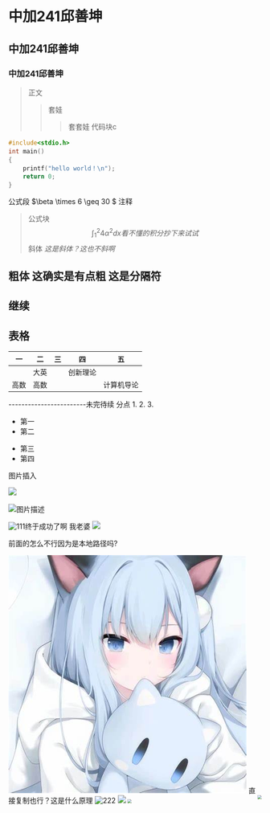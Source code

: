 # 中加241邱善坤
## 中加241邱善坤
### 中加241邱善坤
>正文
>>套娃
>>>套套娃
代码块c
```c
#include<stdio.h>
int main()
{
    printf("hello world！\n");
    return 0;
}
```
公式段
$\beta \times 6 \geq 30 $ 注释
>公式块
$$
\int_{1}^{2}{4\alpha^2}dx{看不懂的积分抄下来试试}
$$
斜体
*这是斜体？这也不斜啊*

**粗体 这确实是有点粗**
这是分隔符
---
## 继续
表格
-
|一|二|三|四|五|
|-|-|-|-|-|
||大英||创新理论||
|高数|高数|||计算机导论
------------------------未完待续
分点
1.
2.
3.

- 第一
- 第二
* 第三
* 第四


图片插入

<img src="file:///C:/Users/qiush\Pictures\9ecc41cb3vd2b1938c8ed7842914b123.jpg">

![图片描述](C:/Users/qiush\Pictures\9ecc41cb3vd2b1938c8ed7842914b123.jpg)

![111](https://c-ssl.duitang.com/uploads/blog/202103/27/20210327131203_74b6b.jpg)终于成功了啊
我老婆
<img src="https://c-ssl.duitang.com/uploads/blog/202103/27/20210327131203_74b6b.jpg">

前面的怎么不行因为是本地路径吗?

![alt text](image.png)
直接复制也行？这是什么原理
![222](IMG_0912.jpg)
<img src="https://c-ssl.duitang.com/uploads/blog/202103/27/20210327131203_74b6b.jpg" width=1000 heighth=1000>
<img src="https://c-ssl.duitang.com/uploads/blog/202103/27/20210327131203_74b6b.jpg" style="zoom:50%">
<img src="https://c-ssl.duitang.com/uploads/blog/202103/27/20210327131203_74b6b.jpg" align='right' style="zoom:50%">





